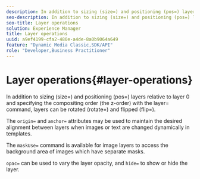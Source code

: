 ```yaml
---
description: In addition to sizing (size=) and positioning (pos=) layers relative to layer 0 and specifying the compositing order (the z-order) with the layer= command, layers can be rotated (rotate=) and flipped (flip=).
seo-description: In addition to sizing (size=) and positioning (pos=) layers relative to layer 0 and specifying the compositing order (the z-order) with the layer= command, layers can be rotated (rotate=) and flipped (flip=).
seo-title: Layer operations
solution: Experience Manager
title: Layer operations
uuid: a9ef4199-cfa2-480e-a4de-8a0b9064a649
feature: "Dynamic Media Classic,SDK/API"
role: "Developer,Business Practitioner"
---
```


# Layer operations{#layer-operations}

In addition to sizing (size=) and positioning (pos=) layers relative to layer 0 and specifying the compositing order (the z-order) with the layer= command, layers can be rotated (rotate=) and flipped (flip=).

The `origin=` and `anchor=` attributes may be used to maintain the desired alignment between layers when images or text are changed dynamically in templates.

The `maskUse=` command is available for image layers to access the background area of images which have separate masks.

`opac=` can be used to vary the layer opacity, and `hide=` to show or hide the layer. 
